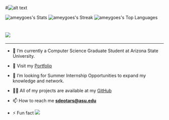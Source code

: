   <!--  HeadLine -->
#![alt text](./images/Amey.png)
  <!--  HeadLine Ends -->

  ![ameygoes's Stats](https://github-readme-stats.vercel.app/api?username=srdeotarse&theme=highcontrast&show_icons=true&hide_border=false&count_private=true)
  ![ameygoes's Streak](https://github-readme-streak-stats.herokuapp.com/?user=srdeotarse&theme=highcontrast&hide_border=false)
  ![ameygoes's Top Languages](https://github-readme-stats.vercel.app/api/top-langs/?username=srdeotarse&theme=highcontrast&show_icons=true&hide_border=false&layout=compact)
#  ![](https://hit.yhype.me/github/profile?user_id=39159923)

  <hr>  

  <!-- A bit about what I do? -->
  - 🔭 I’m currently a Computer Science Graduate Student at Arizona State University.

  - 🌱 Visit my [Portfolio](https://ameyportfolio.netlify.app/)
  
  - 👯 I’m looking for Summer Internship Opportunities to expand my knowledge and network.

  - 👨‍💻 All of my projects are available at my [GitHub](https://github.com/srdeotarse)

  - 📫 How to reach me **sdeotars@asu.edu**

  - ⚡ Fun fact  ![](https://komarev.com/ghpvc/?username=srdeotarse&style=for-the-badge)
  
